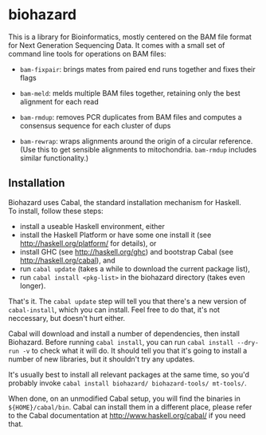 biohazard
=========

This is a library for Bioinformatics, mostly centered on the BAM file
format for Next Generation Sequencing Data.  It comes with a small set
of command line tools for operations on BAM files:

* `bam-fixpair`: brings mates from paired end runs together and fixes
  their flags

* `bam-meld`: melds multiple BAM files together, retaining only the best
  alignment for each read
  
* `bam-rmdup`: removes PCR duplicates from BAM files and computes a
  consensus sequence for each cluster of dups

* `bam-rewrap`: wraps alignments around the origin of a circular reference.
  (Use this to get sensible alignments to mitochondria.  `bam-rmdup` 
  includes similar functionality.)

Installation
------------

Biohazard uses Cabal, the standard installation mechanism for Haskell.  
To install, follow these steps:

* install a useable Haskell environment, either
 * install the Haskell Platform or have some one install it (see http://haskell.org/platform/ for details), or
 * install GHC (see http://haskell.org/ghc) and bootstrap Cabal (see
http://haskell.org/cabal), and
 * run `cabal update` (takes a while to download the current package list),
* run `cabal install <pkg-list>` in the biohazard directory (takes even longer).

That's it.  The `cabal update` step will tell you that there's a new version of
`cabal-install`, which you can install.  Feel free to do that, it's not
neccessary, but doesn't hurt either.  

Cabal will download and install a number of dependencies,
then install Biohazard.  Before running `cabal install`, you can run 
`cabal install --dry-run -v` to check what it will do.  It should tell 
you that it's going to install a number of new libraries, but it 
shouldn't try any updates.

It's usually best to install all relevant packages at the same time, so
you'd probably invoke `cabal install biohazard/ biohazard-tools/ mt-tools/`.

When done, on an unmodified Cabal setup, you will find the binaries in 
`${HOME}/cabal/bin`.  Cabal can install them in a different place, please 
refer to the Cabal documentation at http://www.haskell.org/cabal/ if 
you need that.
